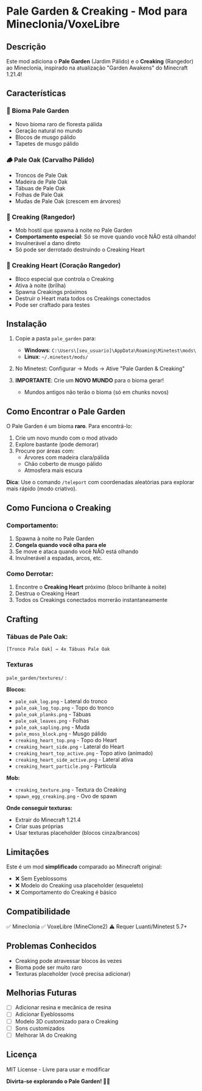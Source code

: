 # Pale Garden & Creaking - Mod para Mineclonia/VoxeLibre

## Descrição

Este mod adiciona o **Pale Garden** (Jardim Pálido) e o **Creaking** (Rangedor) ao Mineclonia, inspirado na atualização "Garden Awakens" do Minecraft 1.21.4!

## Características

### 🌲 Bioma Pale Garden
- Novo bioma raro de floresta pálida
- Geração natural no mundo
- Blocos de musgo pálido
- Tapetes de musgo pálido

### 🪵 Pale Oak (Carvalho Pálido)
- Troncos de Pale Oak
- Madeira de Pale Oak
- Tábuas de Pale Oak
- Folhas de Pale Oak
- Mudas de Pale Oak (crescem em árvores)

### 👻 Creaking (Rangedor)
- Mob hostil que spawna à noite no Pale Garden
- **Comportamento especial**: Só se move quando você NÃO está olhando!
- Invulnerável a dano direto
- Só pode ser derrotado destruindo o Creaking Heart

### 💎 Creaking Heart (Coração Rangedor)
- Bloco especial que controla o Creaking
- Ativa à noite (brilha)
- Spawna Creakings próximos
- Destruir o Heart mata todos os Creakings conectados
- Pode ser craftado para testes

## Instalação

1. Copie a pasta `pale_garden` para:
   - **Windows**: `C:\Users\[seu_usuario]\AppData\Roaming\Minetest\mods\`
   - **Linux**: `~/.minetest/mods/`

2. No Minetest: Configurar → Mods → Ative "Pale Garden & Creaking"

3. **IMPORTANTE**: Crie um **NOVO MUNDO** para o bioma gerar!
   - Mundos antigos não terão o bioma (só em chunks novos)

## Como Encontrar o Pale Garden

O Pale Garden é um bioma **raro**. Para encontrá-lo:

1. Crie um novo mundo com o mod ativado
2. Explore bastante (pode demorar)
3. Procure por áreas com:
   - Árvores com madeira clara/pálida
   - Chão coberto de musgo pálido
   - Atmosfera mais escura

**Dica**: Use o comando `/teleport` com coordenadas aleatórias para explorar mais rápido (modo criativo).

## Como Funciona o Creaking

### Comportamento:
1. Spawna à noite no Pale Garden
2. **Congela quando você olha para ele**
3. Se move e ataca quando você NÃO está olhando
4. Invulnerável a espadas, arcos, etc.

### Como Derrotar:
1. Encontre o **Creaking Heart** próximo (bloco brilhante à noite)
2. Destrua o Creaking Heart
3. Todos os Creakings conectados morrerão instantaneamente

## Crafting

### Tábuas de Pale Oak:
```
[Tronco Pale Oak] → 4x Tábuas Pale Oak
```

### Texturas 

`pale_garden/textures/` :

**Blocos:**
- `pale_oak_log.png` - Lateral do tronco
- `pale_oak_log_top.png` - Topo do tronco
- `pale_oak_planks.png` - Tábuas
- `pale_oak_leaves.png` - Folhas
- `pale_oak_sapling.png` - Muda
- `pale_moss_block.png` - Musgo pálido
- `creaking_heart_top.png` - Topo do Heart
- `creaking_heart_side.png` - Lateral do Heart
- `creaking_heart_top_active.png` - Topo ativo (animado)
- `creaking_heart_side_active.png` - Lateral ativa
- `creaking_heart_particle.png` - Partícula

**Mob:**
- `creaking_texture.png` - Textura do Creaking
- `spawn_egg_creaking.png` - Ovo de spawn

**Onde conseguir texturas:**
- Extrair do Minecraft 1.21.4
- Criar suas próprias
- Usar texturas placeholder (blocos cinza/brancos)

## Limitações

Este é um mod **simplificado** comparado ao Minecraft original:

- ❌ Sem Eyeblossoms
- ❌ Modelo do Creaking usa placeholder (esqueleto)
- ❌ Comportamento do Creaking é básico


## Compatibilidade

✅ Mineclonia
✅ VoxeLibre (MineClone2)
⚠️ Requer Luanti/Minetest 5.7+

## Problemas Conhecidos

- Creaking pode atravessar blocos às vezes
- Bioma pode ser muito raro
- Texturas placeholder (você precisa adicionar)

## Melhorias Futuras

- [ ] Adicionar resina e mecânica de resina
- [ ] Adicionar Eyeblossoms
- [ ] Modelo 3D customizado para o Creaking
- [ ] Sons customizados
- [ ] Melhorar IA do Creaking

## Licença

MIT License - Livre para usar e modificar


**Divirta-se explorando o Pale Garden! 🌲👻**

